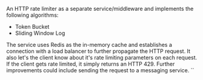 An HTTP rate limiter as a separate service/middleware and implements the following algorithms:

- Token Bucket
- Sliding Window Log

The service uses Redis as the in-memory cache and establishes a connection with  a load balancer
to further propagate the HTTP request.
It also let's the client know about it's rate limiting parameters on each request.
If the client gets rate limited, it simply returns an HTTP 429.
Further improvements could include sending the request to a messaging service. ``